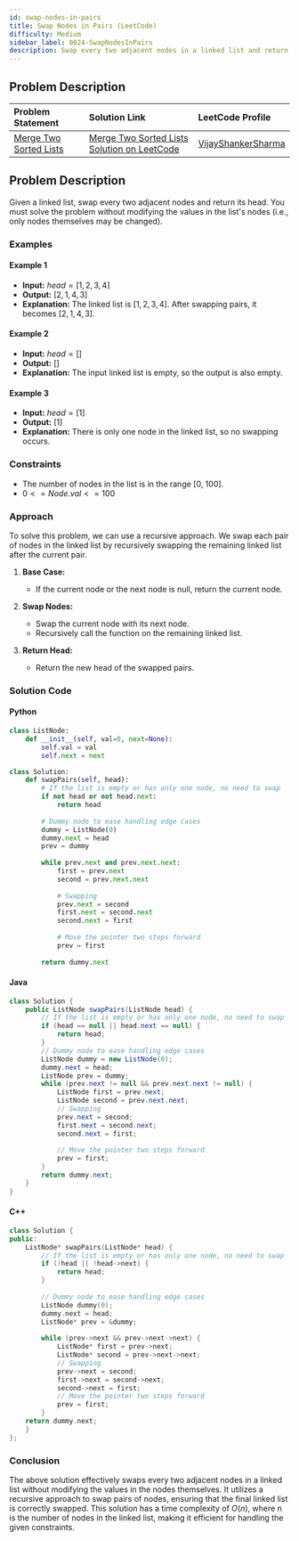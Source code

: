 ```yaml
---
id: swap-nodes-in-pairs
title: Swap Nodes in Pairs (LeetCode)
difficulty: Medium
sidebar_label: 0024-SwapNodesInPairs
description: Swap every two adjacent nodes in a linked list and return its head. The values in the nodes must not be modified, only the nodes themselves can be changed.
---
```


## Problem Description

| Problem Statement | Solution Link | LeetCode Profile |
| :---------------- | :------------ | :--------------- |
| [Merge Two Sorted Lists](https://leetcode.com/problems/swap-nodes-in-pairs/) | [Merge Two Sorted Lists Solution on LeetCode](https://leetcode.com/problems/swap-nodes-in-pairs/solutions/) |  [VijayShankerSharma](https://leetcode.com/u/darkknight648/) |


## Problem Description

Given a linked list, swap every two adjacent nodes and return its head. You must solve the problem without modifying the values in the list's nodes (i.e., only nodes themselves may be changed).

### Examples

#### Example 1

- **Input:** $head = [1,2,3,4]$
- **Output:** $[2,1,4,3]$
- **Explanation:** The linked list is $[1,2,3,4]$. After swapping pairs, it becomes $[2,1,4,3]$.

#### Example 2

- **Input:** $head = []$
- **Output:** $[]$
- **Explanation:** The input linked list is empty, so the output is also empty.

#### Example 3

- **Input:** $head = [1]$
- **Output:** $[1]$
- **Explanation:** There is only one node in the linked list, so no swapping occurs.

### Constraints

- The number of nodes in the list is in the range [0, 100].
- $0 <= Node.val <= 100$

### Approach

To solve this problem, we can use a recursive approach. We swap each pair of nodes in the linked list by recursively swapping the remaining linked list after the current pair.

1. **Base Case:**
   - If the current node or the next node is null, return the current node.

2. **Swap Nodes:**
   - Swap the current node with its next node.
   - Recursively call the function on the remaining linked list.

3. **Return Head:**
   - Return the new head of the swapped pairs.

### Solution Code

#### Python

```py
class ListNode:
    def __init__(self, val=0, next=None):
        self.val = val
        self.next = next

class Solution:
    def swapPairs(self, head):
        # If the list is empty or has only one node, no need to swap
        if not head or not head.next:
            return head
        
        # Dummy node to ease handling edge cases
        dummy = ListNode(0)
        dummy.next = head
        prev = dummy
        
        while prev.next and prev.next.next:
            first = prev.next
            second = prev.next.next
            
            # Swapping
            prev.next = second
            first.next = second.next
            second.next = first
            
            # Move the pointer two steps forward
            prev = first
        
        return dummy.next
```

#### Java

```java
class Solution {
    public ListNode swapPairs(ListNode head) {
        // If the list is empty or has only one node, no need to swap
        if (head == null || head.next == null) {
            return head;
        }
        // Dummy node to ease handling edge cases
        ListNode dummy = new ListNode(0);
        dummy.next = head;
        ListNode prev = dummy;
        while (prev.next != null && prev.next.next != null) {
            ListNode first = prev.next;
            ListNode second = prev.next.next;
            // Swapping
            prev.next = second;
            first.next = second.next;
            second.next = first;
            
            // Move the pointer two steps forward
            prev = first;
        }
        return dummy.next;
    }
}
```

#### C++

```cpp
class Solution {
public:
    ListNode* swapPairs(ListNode* head) {
        // If the list is empty or has only one node, no need to swap
        if (!head || !head->next) {
            return head;
        }
    
        // Dummy node to ease handling edge cases
        ListNode dummy(0);
        dummy.next = head;
        ListNode* prev = &dummy;
    
        while (prev->next && prev->next->next) {
            ListNode* first = prev->next;
            ListNode* second = prev->next->next;
            // Swapping
            prev->next = second;
            first->next = second->next;
            second->next = first; 
            // Move the pointer two steps forward
            prev = first;
        } 
    return dummy.next;
    }
};
```

### Conclusion

The above solution effectively swaps every two adjacent nodes in a linked list without modifying the values in the nodes themselves. It utilizes a recursive approach to swap pairs of nodes, ensuring that the final linked list is correctly swapped. This solution has a time complexity of $O(n)$, where n is the number of nodes in the linked list, making it efficient for handling the given constraints.
